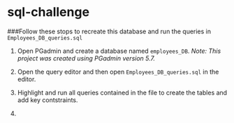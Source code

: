 # sql-challenge

###Follow these stops to recreate this database and run the queries in `Employees_DB_queries.sql` 

1. Open PGadmin and create a database named `employees_DB`. 
*Note: This project was created using PGadmin version 5.7.*

2. Open the query editor and then open `Employees_DB_queries.sql` in the editor.

3. Highlight and run all queries contained in the file to create the tables and add key contstraints.

4. 